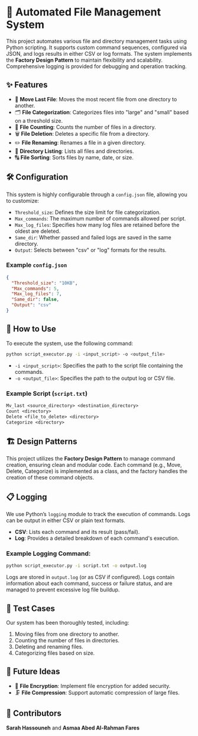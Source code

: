 
# 📁 Automated File Management System

This project automates various file and directory management tasks using Python scripting. It supports custom command sequences, configured via JSON, and logs results in either CSV or log formats. The system implements the **Factory Design Pattern** to maintain flexibility and scalability. Comprehensive logging is provided for debugging and operation tracking.

## ✨ Features
- 🔄 **Move Last File**: Moves the most recent file from one directory to another.
- 🗂 **File Categorization**: Categorizes files into "large" and "small" based on a threshold size.
- 🧮 **File Counting**: Counts the number of files in a directory.
- 🗑 **File Deletion**: Deletes a specific file from a directory.
- ✏️ **File Renaming**: Renames a file in a given directory.
- 📜 **Directory Listing**: Lists all files and directories.
- 🔠 **File Sorting**: Sorts files by name, date, or size.

## 🛠️ Configuration
This system is highly configurable through a `config.json` file, allowing you to customize:
- `Threshold_size`: Defines the size limit for file categorization.
- `Max_commands`: The maximum number of commands allowed per script.
- `Max_log_files`: Specifies how many log files are retained before the oldest are deleted.
- `Same_dir`: Whether passed and failed logs are saved in the same directory.
- `Output`: Selects between "csv" or "log" formats for the results.

### Example `config.json`
```json
{
  "Threshold_size": "10KB",
  "Max_commands": 5,
  "Max_log_files": 7,
  "Same_dir": false,
  "Output": "csv"
}
```

## 🚀 How to Use
To execute the system, use the following command:

```bash
python script_executor.py -i <input_script> -o <output_file>
```

- `-i <input_script>`: Specifies the path to the script file containing the commands.
- `-o <output_file>`: Specifies the path to the output log or CSV file.

### Example Script (`script.txt`)
```txt
Mv_last <source_directory> <destination_directory>
Count <directory>
Delete <file_to_delete> <directory>
Categorize <directory>
```

## 🏗️ Design Patterns
This project utilizes the **Factory Design Pattern** to manage command creation, ensuring clean and modular code. Each command (e.g., Move, Delete, Categorize) is implemented as a class, and the factory handles the creation of these command objects.

## 📋 Logging
We use Python’s `logging` module to track the execution of commands. Logs can be output in either CSV or plain text formats.

- **CSV**: Lists each command and its result (pass/fail).
- **Log**: Provides a detailed breakdown of each command's execution.

### Example Logging Command:
```bash
python script_executor.py -i script.txt -o output.log
```

Logs are stored in `output.log` (or as CSV if configured). Logs contain information about each command, success or failure status, and are managed to prevent excessive log file buildup.

## 🔬 Test Cases
Our system has been thoroughly tested, including:
1. Moving files from one directory to another.
2. Counting the number of files in directories.
3. Deleting and renaming files.
4. Categorizing files based on size.

## 🔧 Future Ideas
- 🔐 **File Encryption**: Implement file encryption for added security.
- 🗜 **File Compression**: Support automatic compression of large files.

## 👥 Contributors
 **Sarah Hassouneh**  and  **Asmaa Abed Al-Rahman Fares**
